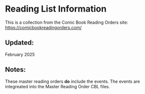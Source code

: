 # Reading List Information
This is a collection from the Comic Book Reading Orders site:
https://comicbookreadingorders.com/

## Updated:
February 2025

## Notes:
These master reading orders **do** include the events. The events are integreated into the Master Reading Order CBL files.
